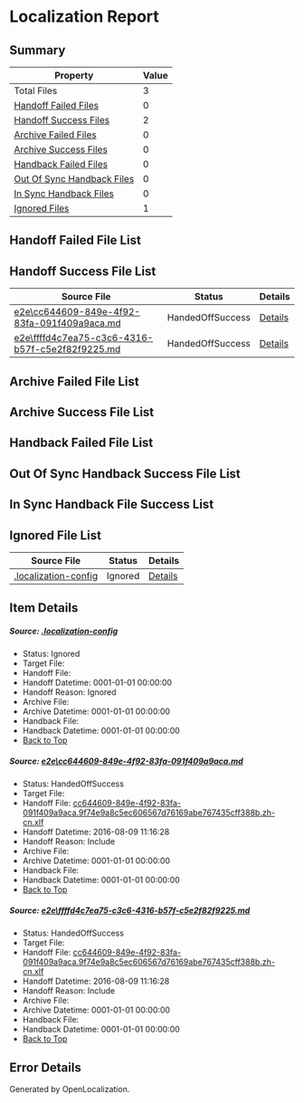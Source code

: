 # <a name='report-top'></a> Localization Report

## Summary
 Property | Value 
 -------- | ----- 
 Total Files | 3
[ Handoff Failed Files ](#handoff-failed-list)| 0
[ Handoff Success Files ](#handoff-success-list)| 2
[ Archive Failed Files ](#archive-failed-list)| 0
[ Archive Success Files ](#archive-success-list)| 0
[ Handback Failed Files ](#handback-failed-list)| 0
[ Out Of Sync Handback Files ](#outofsync-handback-success-list)| 0
[ In Sync Handback Files ](#insync-handback-success-list)| 0
[ Ignored Files ](#ignored-list)| 1

## <a name='handoff-failed-list'></a> Handoff Failed File List

## <a name='handoff-success-list'></a> Handoff Success File List
 Source File | Status | Details 
 ----------- | ------ | ------- 
 [e2e\cc644609-849e-4f92-83fa-091f409a9aca.md](https://github.com/OpenLocalizationTestOrg/oltest/blob/323d84ce3c301e858dda3ab2fb73ee0412651116/e2e/cc644609-849e-4f92-83fa-091f409a9aca.md) | HandedOffSuccess | [Details](#5fbaca6e4ddb420b3f7cee9c9606d3a9b2f0b5131)
 [e2e\ffffd4c7ea75-c3c6-4316-b57f-c5e2f82f9225.md](https://github.com/OpenLocalizationTestOrg/oltest/blob/323d84ce3c301e858dda3ab2fb73ee0412651116/e2e/ffffd4c7ea75-c3c6-4316-b57f-c5e2f82f9225.md) | HandedOffSuccess | [Details](#5fbaca6e4ddb420b3f7cee9c9606d3a9b2f0b5132)

## <a name='archive-failed-list'></a> Archive Failed File List

## <a name='archive-success-list'></a> Archive Success File List

## <a name='handback-failed-list'></a> Handback Failed File List

## <a name='outofsync-handback-success-list'></a> Out Of Sync Handback Success File List

## <a name='insync-handback-success-list'></a> In Sync Handback File Success List

## <a name='ignored-list'></a> Ignored File List
 Source File | Status | Details 
 ----------- | ------ | ------- 
 [.localization-config](https://github.com/OpenLocalizationTestOrg/oltest/blob/323d84ce3c301e858dda3ab2fb73ee0412651116/.localization-config) | Ignored | [Details](#3d4f252ac210baf56311d7e97dcc2db10974dbd20)

## Item Details
##### <a name='3d4f252ac210baf56311d7e97dcc2db10974dbd20'></a> Source: [.localization-config](https://github.com/OpenLocalizationTestOrg/oltest/blob/323d84ce3c301e858dda3ab2fb73ee0412651116/.localization-config)
* Status: Ignored
* Target File: 
* Handoff File: 
* Handoff Datetime: 0001-01-01 00:00:00
* Handoff Reason: Ignored
* Archive File: 
* Archive Datetime: 0001-01-01 00:00:00
* Handback File: 
* Handback Datetime: 0001-01-01 00:00:00
* [Back to Top](#report-top)

##### <a name='5fbaca6e4ddb420b3f7cee9c9606d3a9b2f0b5131'></a> Source: [e2e\cc644609-849e-4f92-83fa-091f409a9aca.md](https://github.com/OpenLocalizationTestOrg/oltest/blob/323d84ce3c301e858dda3ab2fb73ee0412651116/e2e/cc644609-849e-4f92-83fa-091f409a9aca.md)
* Status: HandedOffSuccess
* Target File: 
* Handoff File: [cc644609-849e-4f92-83fa-091f409a9aca.9f74e9a8c5ec606567d76169abe767435cff388b.zh-cn.xlf](https://github.com/OpenLocalizationTestOrg/olhandoff-e2e/blob/6b6253825776096dcc568568e73ca003a639cca9/ol-handoff/OpenLocalizationTestOrg/ol-test-zhcn/ci/ht/cc644609-849e-4f92-83fa-091f409a9aca.9f74e9a8c5ec606567d76169abe767435cff388b.zh-cn.xlf)
* Handoff Datetime: 2016-08-09 11:16:28
* Handoff Reason: Include
* Archive File: 
* Archive Datetime: 0001-01-01 00:00:00
* Handback File: 
* Handback Datetime: 0001-01-01 00:00:00
* [Back to Top](#report-top)

##### <a name='5fbaca6e4ddb420b3f7cee9c9606d3a9b2f0b5132'></a> Source: [e2e\ffffd4c7ea75-c3c6-4316-b57f-c5e2f82f9225.md](https://github.com/OpenLocalizationTestOrg/oltest/blob/323d84ce3c301e858dda3ab2fb73ee0412651116/e2e/ffffd4c7ea75-c3c6-4316-b57f-c5e2f82f9225.md)
* Status: HandedOffSuccess
* Target File: 
* Handoff File: [cc644609-849e-4f92-83fa-091f409a9aca.9f74e9a8c5ec606567d76169abe767435cff388b.zh-cn.xlf](https://github.com/OpenLocalizationTestOrg/olhandoff-e2e/blob/6b6253825776096dcc568568e73ca003a639cca9/ol-handoff/OpenLocalizationTestOrg/ol-test-zhcn/ci/ht/cc644609-849e-4f92-83fa-091f409a9aca.9f74e9a8c5ec606567d76169abe767435cff388b.zh-cn.xlf)
* Handoff Datetime: 2016-08-09 11:16:28
* Handoff Reason: Include
* Archive File: 
* Archive Datetime: 0001-01-01 00:00:00
* Handback File: 
* Handback Datetime: 0001-01-01 00:00:00
* [Back to Top](#report-top)


## Error Details

Generated by OpenLocalization.
